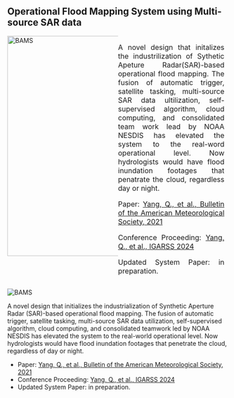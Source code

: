 ## Operational Flood Mapping System using Multi-source SAR data
 <div style="display: flex; flex-direction: row; justify-content: space-between;">
   <div style="width: 50%; margin-top: 0px;"> <!-- Set width to 60% for the figure -->
    <a>
      <img src="../images/MultiSAR_Flood_Maps.gif" alt="BAMS" width="500" style="display: block; margin: 0 auto;"> <!-- Adjust width for larger figure -->
    </a>
  </div>
  <div style="width: 50%; font-size: 16px; text-align: justify; margin-right: 10px;"> <!-- Set width to 40% for text and add margin for spacing -->
    <p>
      A novel design that initalizes the industrilization of Sythetic Apeture Radar(SAR)-based operational flood mapping. The fusion of automatic trigger, satellite tasking, multi-source SAR data ultilization, self-supervised algorithm, cloud computing, and consolidated team work lead by NOAA NESDIS has elevated the system to the real-word operational level. Now hydrologists would have flood inundation footages that penatrate the cloud, regardless day or night.
    </p>
    <p>
      Paper: <a href="https://journals.ametsoc.org/configurable/content/journals$002fbams$002f102$002f5$002fBAMS-D-19-0319.1.xml?t:ac=journals%24002fbams%24002f102%24002f5%24002fBAMS-D-19-0319.1.xml">Yang, Q., et al., Bulletin of the American Meteorological Society, 2021</a>
    </p>
    <p>
      Conference Proceeding: <a href="https://essopenarchive.org/users/781530/articles/936006-advanced-operational-flood-monitoring-in-the-new-era-harnessing-high-resolution-event-based-and-multi-source-remote-sensing-data-for-flood-extent-detection-and-depth-estimation">Yang, Q., et al., IGARSS 2024</a>
    </p>
    <p>
      Updated System Paper: in preparation.</a>
    </p>
  </div>
</div>


![BAMS](../images/MultiSAR_Flood_Maps.gif)

A novel design that initializes the industrialization of Synthetic Aperture Radar (SAR)-based operational flood mapping. The fusion of automatic trigger, satellite tasking, multi-source SAR data utilization, self-supervised algorithm, cloud computing, and consolidated teamwork led by NOAA NESDIS has elevated the system to the real-world operational level. Now hydrologists would have flood inundation footages that penetrate the cloud, regardless of day or night.

- Paper: [Yang, Q., et al., Bulletin of the American Meteorological Society, 2021](https://journals.ametsoc.org/configurable/content/journals$002fbams$002f102$002f5$002fBAMS-D-19-0319.1.xml?t:ac=journals%24002fbams%24002f102%24002f5%24002fBAMS-D-19-0319.1.xml)
- Conference Proceeding: [Yang, Q., et al., IGARSS 2024](https://essopenarchive.org/users/781530/articles/936006-advanced-operational-flood-monitoring-in-the-new-era-harnessing-high-resolution-event-based-and-multi-source-remote-sensing-data-for-flood-extent-detection-and-depth-estimation)
- Updated System Paper: in preparation.